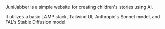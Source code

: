 JuniJabber is a simple website for creating children's stories using AI.

It utilizes a basic LAMP stack, Tailwind UI, Anthropic's Sonnet model, and FAL's Stable Diffusion model.